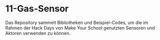 # 11-Gas-Sensor
Das Repository sammelt Bibliotheken und Beispiel-Codes, um die im Rahmen der Hack Days von Make Your School genutzten Sensoren und Aktoren verwenden zu können.
